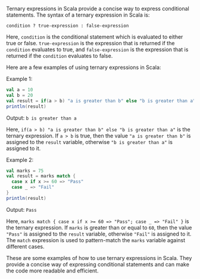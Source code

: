 Ternary expressions in Scala provide a concise way to express conditional statements. The syntax of a ternary expression in Scala is:

`condition ? true-expression : false-expression`

Here, `condition` is the conditional statement which is evaluated to either true or false. `true-expression` is the expression that is returned if the `condition` evaluates to true, and `false-expression` is the expression that is returned if the `condition` evaluates to false.

Here are a few examples of using ternary expressions in Scala:

Example 1: 

```scala
val a = 10
val b = 20
val result = if(a > b) "a is greater than b" else "b is greater than a"
println(result)
```

Output: `b is greater than a`

Here, `if(a > b) "a is greater than b" else "b is greater than a"` is the ternary expression. If `a > b` is true, then the value `"a is greater than b"` is assigned to the `result` variable, otherwise `"b is greater than a"` is assigned to it.

Example 2: 

```scala
val marks = 75
val result = marks match {
  case x if x >= 60 => "Pass"
  case _ => "Fail"
}
println(result)
```

Output: `Pass`

Here, `marks match { case x if x >= 60 => "Pass"; case _ => "Fail" }` is the ternary expression. If `marks` is greater than or equal to `60`, then the value `"Pass"` is assigned to the `result` variable, otherwise `"Fail"` is assigned to it. The `match` expression is used to pattern-match the `marks` variable against different cases. 

These are some examples of how to use ternary expressions in Scala. They provide a concise way of expressing conditional statements and can make the code more readable and efficient.
